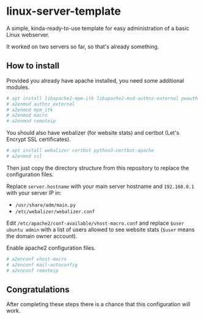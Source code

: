 # linux-server-template

A simple, kinda-ready-to-use template for easy administration of a basic Linux webserver.

It worked on two servers so far, so that's already something.

## How to install

Provided you already have apache installed, you need some additional modules.

```bash
# apt install libapache2-mpm-itk libapache2-mod-authnz-external pwauth libapache2-mod-remoteip
# a2enmod authnz_external
# a2enmod mpm_itk
# a2enmod macro
# a2enmod remoteip
```

You should also have webalizer (for website stats) and certbot (Let's Encrypt SSL certificates).
```bash
# apt install webalizer certbot python3-certbot-apache
# a2enmod ssl
```

Then just copy the directory structure from this repository to replace the configuration files.

Replace `server.hostname` with your main server hostname and `192.168.0.1` with your server IP in:
- `/usr/share/adm/main.py`
- `/etc/webalizer/webalizer.conf`

Edit `/etc/apache2/conf-available/vhost-macro.conf` and replace `$user ubuntu admin` with a list of
users allowed to see website stats (`$user` means the domain owner account).

Enable apache2 configuration files.
```bash
# a2enconf vhost-macro
# a2enconf mail-autoconfig
# a2enconf remoteip
```

## Congratulations

After completing these steps there is a chance that this configuration will work.

